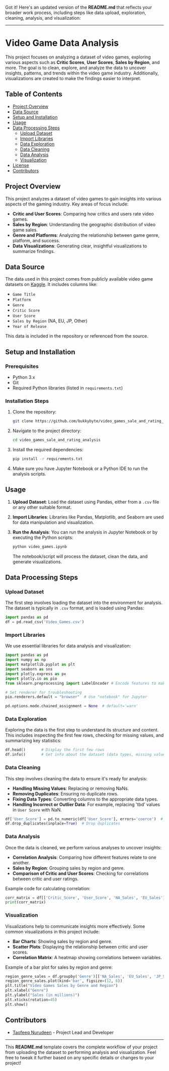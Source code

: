 Got it! Here's an updated version of the **README.md** that reflects your broader work process, including steps like data upload, exploration, cleaning, analysis, and visualization:

---

# Video Game Data Analysis

This project focuses on analyzing a dataset of video games, exploring various aspects such as **Critic Scores**, **User Scores**, **Sales by Region**, and more. The goal is to clean, explore, and analyze the data to uncover insights, patterns, and trends within the video game industry. Additionally, visualizations are created to make the findings easier to interpret.

## Table of Contents
- [Project Overview](#project-overview)
- [Data Source](#data-source)
- [Setup and Installation](#setup-and-installation)
- [Usage](#usage)
- [Data Processing Steps](#data-processing-steps)
  - [Upload Dataset](#upload-dataset)
  - [Import Libraries](#import-libraries)
  - [Data Exploration](#data-exploration)
  - [Data Cleaning](#data-cleaning)
  - [Data Analysis](#data-analysis)
  - [Visualization](#visualization)
- [License](#license)
- [Contributors](#contributors)

## Project Overview
This project analyzes a dataset of video games to gain insights into various aspects of the gaming industry. Key areas of focus include:
- **Critic and User Scores**: Comparing how critics and users rate video games.
- **Sales by Region**: Understanding the geographic distribution of video game sales.
- **Genre and Platforms**: Analyzing the relationship between game genre, platform, and success.
- **Data Visualizations**: Generating clear, insightful visualizations to summarize findings.

## Data Source
The data used in this project comes from publicly available video game datasets on [Kaggle](https://www.kaggle.com/datasets/thedevastator/video-game-sales-and-ratings). It includes columns like:
- `Game Title`
- `Platform`
- `Genre`
- `Critic Score`
- `User Score`
- `Sales by Region` (NA, EU, JP, Other)
- `Year of Release`

This data is included in the repository or referenced from the source.

## Setup and Installation

### Prerequisites
- Python 3.x
- Git
- Required Python libraries (listed in `requirements.txt`)

### Installation Steps
1. Clone the repository:
    ```bash
    git clone https://github.com/bukkybyte/video_games_sale_and_rating_analysis.git
    ```

2. Navigate to the project directory:
    ```bash
    cd video_games_sale_and_rating_analysis
    ```

3. Install the required dependencies:
    ```bash
    pip install -r requirements.txt
    ```

4. Make sure you have Jupyter Notebook or a Python IDE to run the analysis scripts.

## Usage

1. **Upload Dataset**: Load the dataset using Pandas, either from a `.csv` file or any other suitable format.

2. **Import Libraries**: Libraries like Pandas, Matplotlib, and Seaborn are used for data manipulation and visualization.

3. **Run the Analysis**: You can run the analysis in Jupyter Notebook or by executing the Python scripts:
    ```bash
    python video_games.ipynb
    ```

   The notebook/script will process the dataset, clean the data, and generate visualizations.

## Data Processing Steps

### Upload Dataset
The first step involves loading the dataset into the environment for analysis. The dataset is typically in `.csv` format, and is loaded using Pandas:
```python
import pandas as pd
df = pd.read_csv('Video_Games.csv')
```

### Import Libraries
We use essential libraries for data analysis and visualization:
```python
import pandas as pd 
import numpy as np
import matplotlib.pyplot as plt
import seaborn as sns
import plotly.express as px
import plotly.io as pio
from sklearn.preprocessing import LabelEncoder # Encode features to make them numerical for Ml or statistical analysis

# Set renderer for troubleshooting
pio.renderers.default = "browser"  # Use "notebook" for Jupyter

pd.options.mode.chained_assignment = None  # default='warn'
```

### Data Exploration
Exploring the data is the first step to understand its structure and content. This includes inspecting the first few rows, checking for missing values, and summarizing key statistics:
```python
df.head()       # Display the first few rows
df.info()       # Get info about the dataset (data types, missing values)
```

### Data Cleaning
This step involves cleaning the data to ensure it's ready for analysis:
- **Handling Missing Values**: Replacing or removing NaNs.
- **Removing Duplicates**: Ensuring no duplicate rows.
- **Fixing Data Types**: Converting columns to the appropriate data types.
- **Handling Incorrect or Outlier Data**: For example, replacing 'tbd' values in `User Score` with NaN.

```python
df['User_Score'] = pd.to_numeric(df['User_Score'], errors='coerce')  # Convert 'User_Score' to numeric
df.drop_duplicates(inplace=True)  # Drop duplicates
```

### Data Analysis
Once the data is cleaned, we perform various analyses to uncover insights:
- **Correlation Analysis**: Comparing how different features relate to one another.
- **Sales by Region**: Grouping sales by region and genre.
- **Comparison of Critic and User Scores**: Checking for correlations between critic and user ratings.

Example code for calculating correlation:
```python
corr_matrix = df[['Critic_Score', 'User_Score', 'NA_Sales', 'EU_Sales']].corr()
print(corr_matrix)
```

### Visualization
Visualizations help to communicate insights more effectively. Some common visualizations in this project include:
- **Bar Charts**: Showing sales by region and genre.
- **Scatter Plots**: Displaying the relationship between critic and user scores.
- **Correlation Matrix**: A heatmap showing correlations between variables.

Example of a bar plot for sales by region and genre:
```python
region_genre_sales = df.groupby('Genre')[['NA_Sales', 'EU_Sales', 'JP_Sales', 'Other_Sales']].sum()
region_genre_sales.plot(kind='bar', figsize=(12, 6))
plt.title("Video Games Sales by Genre and Region")
plt.xlabel("Genre")
plt.ylabel("Sales (in millions)")
plt.xticks(rotation=45)
plt.show()
```


## Contributors

- [Taofeeq Nurudeen](https://github.com/bukkybyte) - Project Lead and Developer

---

This **README.md** template covers the complete workflow of your project from uploading the dataset to performing analysis and visualization. Feel free to tweak it further based on any specific details or changes to your project!